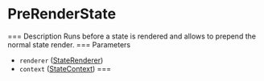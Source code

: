 # PreRenderState
=== Description
Runs before a state is rendered and allows to prepend the normal state render.
=== Parameters
 - `renderer` ([StateRenderer](../classes/state-renderer.md))
 - `context` ([StateContext](../classes/state-context.md))
===